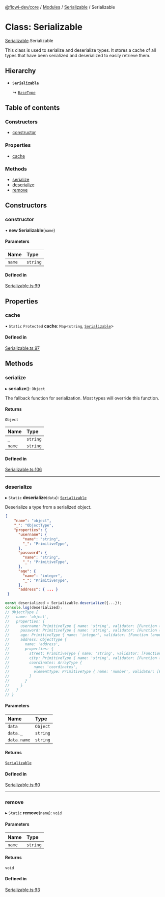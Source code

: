 [@flowi-dev/core](../README.md) / [Modules](../modules.md) / [Serializable](../modules/Serializable.md) / Serializable

# Class: Serializable

[Serializable](../modules/Serializable.md).Serializable

This class is used to serialize and deserialize types.
It stores a cache of all types that have been serialized and deserialized to easily retrieve them.

## Hierarchy

- **`Serializable`**

  ↳ [`BaseType`](Type.BaseType.md)

## Table of contents

### Constructors

- [constructor](Serializable.Serializable.md#constructor)

### Properties

- [cache](Serializable.Serializable.md#cache)

### Methods

- [serialize](Serializable.Serializable.md#serialize)
- [deserialize](Serializable.Serializable.md#deserialize)
- [remove](Serializable.Serializable.md#remove)

## Constructors

### constructor

• **new Serializable**(`name`)

#### Parameters

| Name | Type |
| :------ | :------ |
| `name` | `string` |

#### Defined in

[Serializable.ts:99](https://github.com/flowi-dev/core/blob/59a2721/src/classes/Serializable.ts#L99)

## Properties

### cache

▪ `Static` `Protected` **cache**: `Map`<`string`, [`Serializable`](Serializable.Serializable.md)\>

#### Defined in

[Serializable.ts:97](https://github.com/flowi-dev/core/blob/59a2721/src/classes/Serializable.ts#L97)

## Methods

### serialize

▸ **serialize**(): `Object`

The fallback function for serialization. Most types will override this function.

#### Returns

`Object`

| Name | Type |
| :------ | :------ |
| `_` | `string` |
| `name` | `string` |

#### Defined in

[Serializable.ts:106](https://github.com/flowi-dev/core/blob/59a2721/src/classes/Serializable.ts#L106)

___

### deserialize

▸ `Static` **deserialize**(`data`): [`Serializable`](Serializable.Serializable.md)

Deserialize a type from a serialized object.

```json
{
	"name": "object",
	"_": "ObjectType",
	"properties": {
	  "username": {
	    "name": "string",
	    "_": "PrimitiveType",
	  },
	  "password": {
	    "name": "string",
	    "_": "PrimitiveType",
	  },
	  "age": {
	    "name": "integer",
	    "_": "PrimitiveType",
	  },
	  "address": { ... }
 }
```

```ts
const deserialized = Serializable.deserialize({...});
console.log(deserialized);
// ObjectType {
//   name: 'object',
//   properties: {
//     username: PrimitiveType { name: 'string', validator: [Function (anonymous)] },
//     password: PrimitiveType { name: 'string', validator: [Function (anonymous)] },
//     age: PrimitiveType { name: 'integer', validator: [Function (anonymous)] },
//     address: ObjectType {
//       name: 'address',
//       properties: {
//         street: PrimitiveType { name: 'string', validator: [Function (anonymous)] },
//         city: PrimitiveType { name: 'string', validator: [Function (anonymous)] },
//         coordinates: ArrayType {
//           name: 'coordinates',
//           elementType: PrimitiveType { name: 'number', validator: [Function (anonymous)] }
//         }
//       }
//     }
//   }
// }
```

#### Parameters

| Name | Type |
| :------ | :------ |
| `data` | `Object` |
| `data._` | `string` |
| `data.name` | `string` |

#### Returns

[`Serializable`](Serializable.Serializable.md)

#### Defined in

[Serializable.ts:60](https://github.com/flowi-dev/core/blob/59a2721/src/classes/Serializable.ts#L60)

___

### remove

▸ `Static` **remove**(`name`): `void`

#### Parameters

| Name | Type |
| :------ | :------ |
| `name` | `string` |

#### Returns

`void`

#### Defined in

[Serializable.ts:93](https://github.com/flowi-dev/core/blob/59a2721/src/classes/Serializable.ts#L93)
